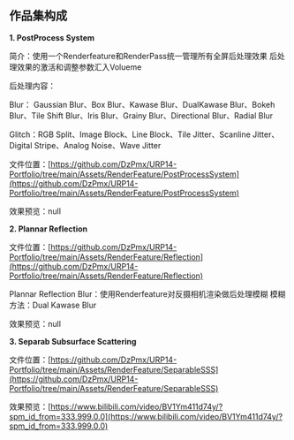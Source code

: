 ## 作品集构成

 **1. PostProcess System**

简介：使用一个Renderfeature和RenderPass统一管理所有全屏后处理效果  后处理效果的激活和调整参数汇入Volueme

后处理内容：

Blur： Gaussian Blur、Box Blur、Kawase Blur、DualKawase Blur、Bokeh Blur、Tile Shift Blur、Iris Blur、Grainy Blur、Directional Blur、Radial Blur

Glitch：RGB Split、Image Block、Line Block、Tile Jitter、Scanline Jitter、Digital Stripe、Analog Noise、Wave Jitter

文件位置：[https://github.com/DzPmx/URP14-Portfolio/tree/main/Assets/RenderFeature/PostProcessSystem](https://github.com/DzPmx/URP14-Portfolio/tree/main/Assets/RenderFeature/PostProcessSystem)

效果预览：null

 **2. Plannar Reflection**

文件位置：[https://github.com/DzPmx/URP14-Portfolio/tree/main/Assets/RenderFeature/Reflection](https://github.com/DzPmx/URP14-Portfolio/tree/main/Assets/RenderFeature/Reflection)

Plannar Reflection Blur：使用Renderfeature对反摄相机渲染做后处理模糊 模糊方法：Dual Kawase Blur

效果预览：null


 **3. Separab Subsurface Scattering**

文件位置：[https://github.com/DzPmx/URP14-Portfolio/tree/main/Assets/RenderFeature/SeparableSSS](https://github.com/DzPmx/URP14-Portfolio/tree/main/Assets/RenderFeature/SeparableSSS)

效果预览：[https://www.bilibili.com/video/BV1Ym411d74y/?spm_id_from=333.999.0.0](https://www.bilibili.com/video/BV1Ym411d74y/?spm_id_from=333.999.0.0)

